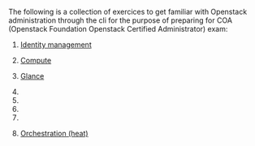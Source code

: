 The following is a collection of exercices to get familiar with Openstack administration through the cli for the purpose of preparing for COA (Openstack Foundation Openstack Certified Administrator) exam:

1. [Identity management](https://github.com/AJNOURI/Openstack-Foundation-Openstack-Certified-Administrator-Preparation/wiki/1.-Identity-management)
2. [Compute](https://github.com/AJNOURI/Openstack-Foundation-Openstack-Certified-Administrator-Preparation/wiki/1.-Identity-management)
3. [Glance](https://github.com/AJNOURI/Openstack-Foundation-Openstack-Certified-Administrator-Preparation/wiki/3.-Glance)

4. 
5. 
6. 
7. 
8. [Orchestration (heat)](https://github.com/AJNOURI/Openstack-Foundation-Openstack-Certified-Administrator-Preparation/wiki/8.-Orchestration)
